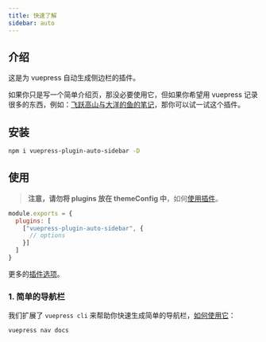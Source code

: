 ```yaml
---
title: 快速了解
sidebar: auto
---
```


## 介绍

这是为 vuepress 自动生成侧边栏的插件。

如果你只是写一个简单介绍页，那没必要使用它，但如果你希望用 vuepress 记录很多的东西，例如：[飞跃高山与大洋的鱼的笔记](https://docs.shanyuhai.top/)，那你可以试一试这个插件。

## 安装

```bash
npm i vuepress-plugin-auto-sidebar -D
```

## 使用

> **注意，请勿将 plugins 放在 themeConfig 中**，如何[使用插件](https://vuepress.vuejs.org/zh/plugin/using-a-plugin.html)。

```js
module.exports = {
  plugins: [
    ["vuepress-plugin-auto-sidebar", {
      // options
    }]
  ]
}
```

更多的[插件选项](/zh/features/plugin-options.html)。

### 1. 简单的导航栏

我们扩展了 `vuepress cli` 来帮助你快速生成简单的导航栏，[如何使用它](/zh/features/plugin-options.html#nav-导航栏)：

```bash
vuepress nav docs
```
